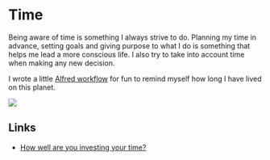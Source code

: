 # Time

Being aware of time is something I always strive to do. Planning my time in advance, setting goals and giving purpose to what I do is something that helps me lead a more conscious life. I also try to take into account time when making any new decision.

I wrote a little [Alfred workflow](https://github.com/nikitavoloboev/small-workflows/blob/master/birthday#readme) for fun to remind myself how long I have lived on this planet.

![](https://i.imgur.com/VzONPAT.png)

## Links

- [How well are you investing your time?](https://www.youtube.com/watch?v=nH5K0yo-o1A)
